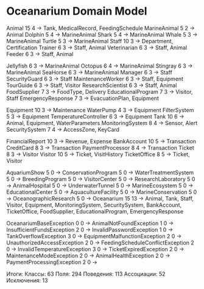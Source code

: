 Oceanarium Domain Model
=====================
Animal 15 4 → Tank, MedicalRecord, FeedingSchedule
MarineAnimal 5 2 → Animal
Dolphin 5 4 → MarineAnimal
Shark 5 4 → MarineAnimal
Whale 5 3 → MarineAnimal
Turtle 5 3 → MarineAnimal
Staff 10 3 → Department, Certification
Trainer 6 3 → Staff, Animal
Veterinarian 6 3 → Staff, Animal
Feeder 6 3 → Staff, Animal

Jellyfish 6 3 → MarineAnimal
Octopus 6 4 → MarineAnimal
Stingray 6 3 → MarineAnimal
SeaHorse 6 3 → MarineAnimal
Manager 6 3 → Staff
SecurityGuard 6 3 → Staff
MaintenanceWorker 6 3 → Staff, Equipment
TourGuide 6 3 → Staff, Visitor
ResearchScientist 6 3 → Staff, Animal
FoodSupplier 7 3 → FoodType, Delivery
EducationalProgram 7 3 → Visitor, Staff
EmergencyResponse 7 3 → EvacuationPlan, Equipment

Equipment 10 3 → Maintenance
WaterPump 4 3 → Equipment
FilterSystem 5 3 → Equipment
TemperatureController 6 3 → Equipment
Tank 10 6 → Animal, Equipment, WaterParameters
MonitoringSystem 8 4 → Sensor, Alert
SecuritySystem 7 4 → AccessZone, KeyCard

FinancialReport 10 3 → Revenue, Expense
BankAccount 10 5 → Transaction
CreditCard 8 3 → Transaction
PaymentProcessor 8 4 → Transaction
Ticket 8 3 → Visitor
Visitor 10 5 → Ticket, VisitHistory
TicketOffice 8 5 → Ticket, Visitor

AquariumShow 5 0 →
ConservationProgram 5 0 →
WaterTreatmentSystem 5 0 →
BreedingProgram 5 0 →
VisitorCenter 5 0 →
ResearchLaboratory 5 0 →
AnimalHospital 5 0 →
UnderwaterTunnel 5 0 →
MarineEcosystem 5 0 →
EducationalCenter 5 0 →
AquacultureFacility 5 0 →
MarineConservation 5 0 →
OceanographicResearch 5 0 →
Oceanarium 15 13 → Animal, Tank, Staff, Visitor, Equipment, MonitoringSystem, SecuritySystem, BankAccount, TicketOffice, FoodSupplier, EducationalProgram, EmergencyResponse

OceanariumBaseException 0 0 →
AnimalNotFoundException 1 0 →
InsufficientFundsException 2 0 →
InvalidPasswordException 1 0 →
TankOverflowException 3 0 →
EquipmentMalfunctionException 2 0 →
UnauthorizedAccessException 2 0 →
FeedingScheduleConflictException 2 0 →
InvalidTemperatureException 3 0 →
TicketExpiredException 2 0 →
MaintenanceModeException 2 0 →
AnimalHealthException 2 0 →
PaymentProcessingException 2 0 →

Итоги:
Классы: 63
Поля: 294
Поведения: 113
Ассоциации: 52
Исключения: 13

